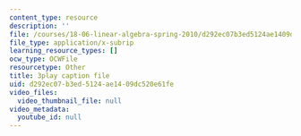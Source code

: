 ```yaml
---
content_type: resource
description: ''
file: /courses/18-06-linear-algebra-spring-2010/d292ec07b3ed5124ae1409dc520e61fe_J7DzL2_Na80.vtt
file_type: application/x-subrip
learning_resource_types: []
ocw_type: OCWFile
resourcetype: Other
title: 3play caption file
uid: d292ec07-b3ed-5124-ae14-09dc520e61fe
video_files:
  video_thumbnail_file: null
video_metadata:
  youtube_id: null
---
```

